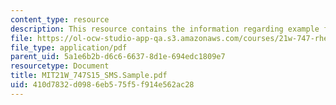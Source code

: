 ```yaml
---
content_type: resource
description: This resource contains the information regarding example framing assignment.
file: https://ol-ocw-studio-app-qa.s3.amazonaws.com/courses/21w-747-rhetoric-spring-2015/410d7832d0986eb575f5f914e562ac28_MIT21W_747S15_SMS.Sample.pdf
file_type: application/pdf
parent_uid: 5a1e6b2b-d6c6-6637-8d1e-694edc1809e7
resourcetype: Document
title: MIT21W_747S15_SMS.Sample.pdf
uid: 410d7832-d098-6eb5-75f5-f914e562ac28
---
```

